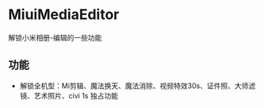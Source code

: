 # MiuiMediaEditor

解锁小米相册-编辑的一些功能

## 功能

- 解锁全机型：Mi剪辑、魔法换天、魔法消除、视频特效30s、证件照、大师滤镜、艺术照片、civi 1s 独占功能
